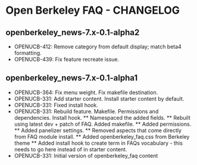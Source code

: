 Open Berkeley FAQ - CHANGELOG
==============================

openberkeley_news-7.x-0.1-alpha2
------------------------------
* OPENUCB-412: Remove category from default display; match beta4 formatting.
* OPENUCB-439: Fix feature recreate issue.

openberkeley_news-7.x-0.1-alpha1
------------------------------
* OPENUCB-364: Fix menu weight. Fix makefile destination.
* OPENUCB-331: Add starter content. Install starter content by default.
* OPENUCB-331: Fixed install hook.
* OPENUCB-331: Rebuild feature. Makefile. Permissions and dependencies. Install hook.
** Namespaced the added fields.
** Rebuilt using latest dev + patch of FAQ. Added makefile.
** Added permissions.
** Added panelizer settings.
** Removed aspects that come directly from FAQ module install.
** Added openberkeley_faq.css from Berkeley theme
** Added install hook to create term in FAQs vocabulary - this needs to go here instead of in starter content.
* OPENUCB-331: Initial version of openberkeley_faq content
